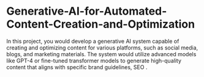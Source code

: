 # Generative-AI-for-Automated-Content-Creation-and-Optimization
In this project, you would develop a generative AI system capable of creating and optimizing content for various platforms, such as social media, blogs, and marketing materials. The system would utilize advanced models like GPT-4 or fine-tuned transformer models to generate high-quality content that aligns with specific brand guidelines, SEO .
